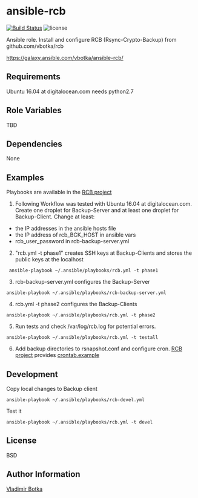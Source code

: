 ansible-rcb
===========

[![Build Status](https://travis-ci.org/vbotka/ansible-rcb.svg?branch=0.1.4)](https://travis-ci.org/vbotka/ansible-rcb)
![license](https://img.shields.io/badge/license-BSD-red.svg)

Ansible role. Install and configure RCB (Rsync-Crypto-Backup) from github.com/vbotka/rcb

https://galaxy.ansible.com/vbotka/ansible-rcb/

Requirements
------------

Ubuntu 16.04 at digitalocean.com needs python2.7


Role Variables
--------------

TBD


Dependencies
------------

None


Examples
----------------

Playbooks are available in the [RCB project](https://github.com/vbotka/rcb/tree/master/ansible)


1) Following Workflow was tested with Ubuntu 16.04 at digitalocean.com. Create one droplet for Backup-Server and at least one droplet for Backup-Client. Change at least:
- the IP addresses in the ansible hosts file
- the IP address of rcb_BCK_HOST in ansible vars
- rcb_user_password in rcb-backup-server.yml

2) "rcb.yml -t phase1" creates SSH keys at Backup-Clients and stores the public keys at the localhost

```
 ansible-playbook ~/.ansible/playbooks/rcb.yml -t phase1
```

3) rcb-backup-server.yml configures the Backup-Server

```
ansible-playbook ~/.ansible/playbooks/rcb-backup-server.yml
```

4) rcb.yml -t phase2 configures the Backup-Clients

```
ansible-playbook ~/.ansible/playbooks/rcb.yml -t phase2
```

5) Run tests and check /var/log/rcb.log for potential errors.

```
ansible-playbook ~/.ansible/playbooks/rcb.yml -t testall
```    

6) Add backup directories to rsnapshot.conf and configure cron. [RCB project](https://github.com/vbotka/rcb) provides  [crontab.example](https://github.com/vbotka/rcb/blob/master/crontab.example)


Development
-----------

Copy local changes to Backup client

```
ansible-playbook ~/.ansible/playbooks/rcb-devel.yml
```

Test it

```
ansible-playbook ~/.ansible/playbooks/rcb.yml -t devel
```


License
-------

BSD


Author Information
------------------

[Vladimir Botka](https://botka.link)

